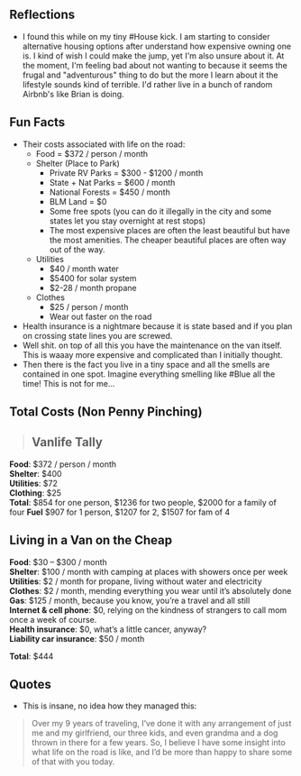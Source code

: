 ## Reflections
- I found this while on my tiny #House kick. I am starting to consider alternative housing options after understand how expensive owning one is. I kind of wish I could make the jump, yet I'm also unsure about it. At the moment, I'm feeling bad about not wanting to because it seems the frugal and "adventurous" thing to do but the more I learn about it the lifestyle sounds kind of terrible. I'd rather live in a bunch of random Airbnb's like Brian is doing. 

## Fun Facts
- Their costs associated with life on the road:
	- Food = $372 / person / month
	- Shelter (Place to Park)
		- Private RV Parks = $300 - $1200 / month
		- State + Nat Parks = $600 / month
		- National Forests = $450 / month
		- BLM Land = $0
		- Some free spots (you can do it illegally in the city and some states let you stay overnight at rest stops)
		- The most expensive places are often the least beautiful but have the most amenities. The cheaper beautiful places are often way out of the way. 
	- Utilities
		- $40 / month water
		- $5400 for solar system
		- $2-28 / month propane
	- Clothes 
		- $25 / person / month
		- Wear out faster on the road
- Health insurance is a nightmare because it is state based and if you plan on crossing state lines you are screwed. 
- Well shit. on top of all this you have the maintenance on the van itself. This is waaay more expensive and complicated than I initially thought. 
- Then there is the fact you live in a tiny space and all the smells are contained in one spot. Imagine everything smelling like #Blue all the time! This is not for me... 

## Total Costs (Non Penny Pinching)
> ## Vanlife Tally
**Food**: $372 / person / month  
**Shelter**: $400  
**Utilities**: $72  
**Clothing**: $25  
**Total**: $854 for one person, $1236 for two people, $2000 for a family of four
**Fuel** $907 for 1 person, $1207 for 2, $1507 for fam of 4

## Living in a Van on the Cheap
**Food**: $30 – $300 / month  
**Shelter**: $100 / month with camping at places with showers once per week  
**Utilities**: $2 / month for propane, living without water and electricity  
**Clothes**: $2 / month, mending everything you wear until it’s absolutely done  
**Gas**: $125 / month, because you know, you’re a travel and all still  
**Internet & cell phone**: $0, relying on the kindness of strangers to call mom once a week of course.  
**Health insurance**: $0, what’s a little cancer, anyway?  
**Liability car insurance**: $50 / month

**Total**: $444

## Quotes
- This is insane, no idea how they managed this: 
> Over my 9 years of traveling, I’ve done it with any arrangement of just me and my girlfriend, our three kids, and even grandma and a dog thrown in there for a few years. So, I believe I have some insight into what life on the road is like, and I’d be more than happy to share some of that with you today.